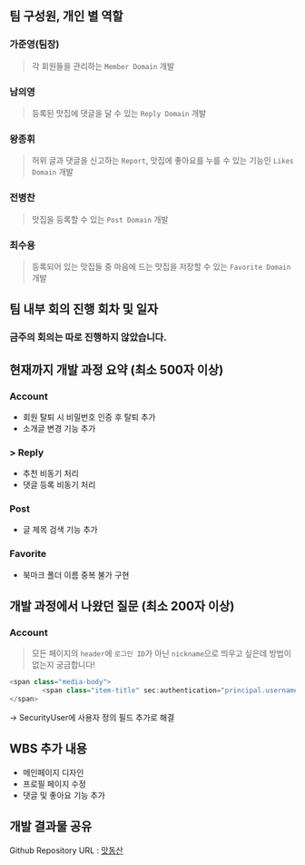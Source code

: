 ## 팀 구성원, 개인 별 역할
### 가준영(팀장)
> 각 회원들을 관리하는 `Member Domain` 개발 <br/>
### 남의영
> 등록된 맛집에 댓글을 달 수 있는 `Reply Domain` 개발 <br/>
### 왕종휘
> 허위 글과 댓글을 신고하는 `Report`, 맛집에 좋아요를 누를 수 있는 기능인 `Likes Domain` 개발 <br/>
### 전병찬
> 맛집을 등록할 수 있는 `Post Domain` 개발 <br/>
### 최수용
> 등록되어 있는 맛집들 중 마음에 드는 맛집을 저장할 수 있는 `Favorite Domain` 개발 <br/>
## 팀 내부 회의 진행 회차 및 일자

### 금주의 회의는 따로 진행하지 않았습니다.

## 현재까지 개발 과정 요약 (최소 500자 이상)

<!-- ### Account & Member
>  -->

### Account
- 회원 탈퇴 시 비밀번호 인증 후 탈퇴 추가
- 소개글 변경 기능 추가

### > Reply
- 추천 비동기 처리
- 댓글 등록 비동기 처리

### Post
- 글 제목 검색 기능 추가

### Favorite
- 북마크 폴더 이름 중복 불가 구현

## 개발 과정에서 나왔던 질문 (최소 200자 이상)

### Account

> 모든 페이지의 `header`에 `로그인 ID`가 아닌 `nickname`으로 띄우고 싶은데 방법이 없는지 궁금합니다!

```java
<span class="media-body">
		<span class="item-title" sec:authentication="principal.username">로그인ID</span>
</span>
```
-> SecurityUser에 사용자 정의 필드 추가로 해결

## WBS 추가 내용
- 메인페이지 디자인
- 프로필 페이지 수정
- 댓글 및 좋아요 기능 추가

## 개발 결과물 공유
Github Repository URL : [맛동산](https://github.com/likelion-backendschool/matdongsan/tree/develop)
